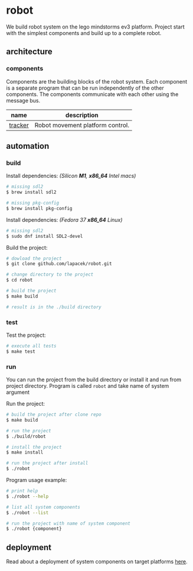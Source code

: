 # robot

We build robot system on the lego mindstorms ev3 platform.
Project start with the simplest components and build up to a complete robot.

## architecture

### components

Components are the building blocks of the robot system. Each component is a separate program that can be run independently of the other components. The components communicate with each other using the message bus.

name | description
--- | ---
[tracker](cmd/robot/cmd/tracker/Readme.md) | Robot movement platform control.

## automation

### build

Install dependencies: *(Silicon **M1**, **x86_64** Intel macs)*

```bash
# missing sdl2
$ brew install sdl2

# missing pkg-config
$ brew install pkg-config
```

Install dependencies: *(Fedora 37 **x86_64** Linux)*

```bash
# missing sdl2
$ sudo dnf install SDL2-devel
```

Build the project:

```bash
# dowload the project
$ git clone github.com/lapacek/robot.git

# change directory to the project
$ cd robot

# build the project
$ make build

# result is in the ./build directory
```

### test

Test the project:

```bash
# execute all tests
$ make test
```

### run

You can run the project from the build directory or install it and run from project directory.
Program is called `robot` and take name of system argument 

Run the project:

```bash
# build the project after clone repo
$ make build

# run the project
$ ./build/robot

# install the project
$ make install

# run the project after install
$ ./robot
```

Program usage example:

```bash
# print help
$ ./robot --help

# list all system components
$ ./robot --list

# run the project with name of system component
$ ./robot {component}
```

## deployment

Read about a deployment of system components on target platforms [here](doc/Deployment.md).
